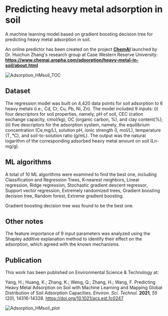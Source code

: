 # Predicting heavy metal adsorption in soil
A machine learning model based on gradient boosting decision tree for predicting heavy metal adsorption in soil.

An online predictor has been created on the project [**ChemAI**](https://www.chemai.aropha.com/) launched by Dr. Huichun Zhang's research group at Case Western Reserve University: **https://www.chemai.aropha.com/adsorption/heavy-metal-in-soil/about.html**

![Adsorption_HMsoil_TOC](https://user-images.githubusercontent.com/70991409/138607519-976e7eda-66fe-46c1-b591-0b59c15b8d75.png)


## Dataset
The regression model was built on 4,420 data points for soil adsorption to 6 heavy metals (i.e., Cd, Cr, Cu, Pb, Ni, Zn). The model included 9 inputs: (i) four descriptors for soil properties, namely, pH of soil, CEC (cation exchange capacity, cmol/kg), OC (organic carbon, %), and clay content(%); (ii) five descriptors for the adsorption system, namely, the equilibrium concentration (Ce,mg/L), solution pH, ionic strength (I, mol/L), temperature (T, °C), and soil-to-solution ratio (g/mL). The output was the natural logarithm of the corresponding adsorbed heavy metal amount on soil (Ln-mg/g).

## ML algorithms
A total of 10 ML algorithms were examined to find the best one, including Classification and Regression Trees, K-nearest neighbors, Linear regression, Ridge regression, Stochastic gradient descent regressor, Support vector regression, Extremely randomized trees, Gradient boosting decision tree, Random forest, Extreme gradient boosting.

Gradient boosting decision tree was found to be the best one.

## Other notes
The feature importance of 9 input parameters was analyzed using the Shapley additive explanation method to identify their effect on the adsorption, which agreed with the known mechanisms.

## Publication
This work has been published on Environmental Science & Technology at: 

Yang, H.; Huang, K.; Zhang, K.; Weng, Q.; Zhang, H.; Wang, F. Predicting Heavy Metal Adsorption on Soil with Machine Learning and Mapping Global Distribution of Soil Adsorption Capacities. *Environ. Sci. Technol.* **2021**, *55* (20), 14316-14328. https://doi.org/10.1021/acs.est.1c0247

![Adsorption_HMsoil_plot](https://user-images.githubusercontent.com/70991409/138607531-5f74f1ec-fa7d-4c70-8237-f334e85bc464.png)
